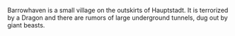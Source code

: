 Barrowhaven is a small village on the outskirts of Hauptstadt. It is terrorized by a Dragon and there are rumors of large underground tunnels, dug out by giant beasts.